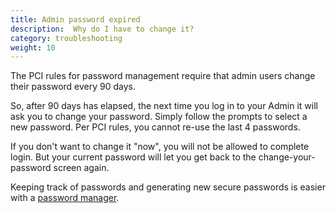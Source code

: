 ```yaml
---
title: Admin password expired
description:  Why do I have to change it? 
category: troubleshooting
weight: 10
---
```


The PCI rules for password management require that admin users change their password every 90 days.

So, after 90 days has elapsed, the next time you log in to your Admin it will ask you to change your password. Simply follow the prompts to select a new password. Per PCI rules, you cannot re-use the last 4 passwords.

If you don't want to change it "now", you will not be allowed to complete login. But your current password will let you get back to the change-your-password screen again.

Keeping track of passwords and generating new secure passwords is easier with a [password manager](/user/first_steps/secure_access/#use-a-password-manager). 
